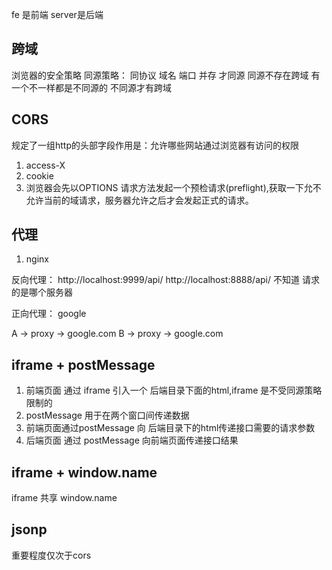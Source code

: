 fe 是前端 server是后端
## 跨域
浏览器的安全策略
同源策略：
同协议 域名 端口 并存 才同源 同源不存在跨域
有一个不一样都是不同源的  不同源才有跨域
## CORS
规定了一组http的头部字段作用是：允许哪些网站通过浏览器有访问的权限
1. access-X
2. cookie
3. 浏览器会先以OPTIONS 请求方法发起一个预检请求(preflight),获取一下允不允许当前的域请求，服务器允许之后才会发起正式的请求。

## 代理
1. nginx

反向代理：
http://localhost:9999/api/
http://localhost:8888/api/
不知道 请求的是哪个服务器

正向代理：
google

A -> proxy -> google.com
B -> proxy -> google.com

## iframe + postMessage
1. 前端页面 通过 iframe 引入一个 后端目录下面的html,iframe 是不受同源策略限制的
2. postMessage 用于在两个窗口间传递数据
3. 前端页面通过postMessage 向 后端目录下的html传递接口需要的请求参数
4. 后端页面 通过 postMessage 向前端页面传递接口结果

## iframe + window.name
iframe 共享 window.name

## jsonp
重要程度仅次于cors

